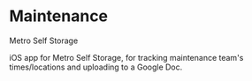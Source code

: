 # Maintenance
Metro Self Storage

iOS app for Metro Self Storage, for tracking maintenance team's times/locations and uploading to a Google Doc.
